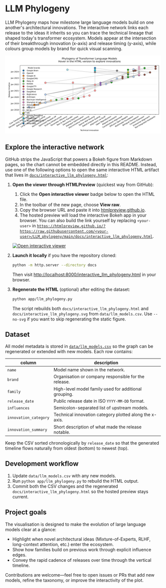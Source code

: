 # LLM Phylogeny

LLM Phylogeny maps how milestone large language models build on one another's
architectural innovations. The interactive network links each release to the
ideas it inherits so you can trace the technical lineage that shaped today's
transformer ecosystem. Models appear at the intersection of their
breakthrough innovation (x-axis) and release timing (y-axis), while colours
group models by brand for quick visual scanning.

![Static snapshot of the LLM phylogeny network](docs/interactive_llm_phylogeny.svg)

## Explore the interactive network

GitHub strips the JavaScript that powers a Bokeh figure from Markdown pages, so
the chart cannot be embedded directly in this README. Instead, use one of the
following options to open the same interactive HTML artifact that lives in
[`docs/interactive_llm_phylogeny.html`](docs/interactive_llm_phylogeny.html):

1. **Open the viewer through HTMLPreview** (quickest way from GitHub):
   1. Click the **Open interactive viewer** badge below to open the HTML file.
   2. In the toolbar of the new page, choose **View raw**.
   3. Copy the browser URL and paste it into [htmlpreview.github.io](https://htmlpreview.github.io/).
   4. The hosted preview will load the interactive Bokeh app in your browser.
      You can also build the link yourself by replacing `<your-user>` in
      [`https://htmlpreview.github.io/?https://raw.githubusercontent.com/<your-user>/LLM_phylogeny/main/docs/interactive_llm_phylogeny.html`](https://htmlpreview.github.io/?https://raw.githubusercontent.com/<your-user>/LLM_phylogeny/main/docs/interactive_llm_phylogeny.html).

   [![Open interactive viewer](https://img.shields.io/badge/Interactive%20network-Open%20HTML-blue)](docs/interactive_llm_phylogeny.html)

2. **Launch it locally** if you have the repository cloned:
   ```bash
   python -m http.server --directory docs
   ```
   Then visit [http://localhost:8000/interactive_llm_phylogeny.html](http://localhost:8000/interactive_llm_phylogeny.html) in your browser.

3. **Regenerate the HTML** (optional) after editing the dataset:
   ```bash
   python app/llm_phylogeny.py
   ```
   The script rebuilds both
   `docs/interactive_llm_phylogeny.html`
   and `docs/interactive_llm_phylogeny.svg` from `data/llm_models.csv`.
   Use `--no-svg` if you want to skip regenerating the static figure.

## Dataset

All model metadata is stored in [`data/llm_models.csv`](data/llm_models.csv) so
the graph can be regenerated or extended with new models. Each row contains:

| column | description |
| --- | --- |
| `name` | Model name shown in the network. |
| `brand` | Organisation or company responsible for the release. |
| `family` | High-level model family used for additional grouping. |
| `release_date` | Public release date in ISO `YYYY-MM-DD` format. |
| `influences` | Semicolon-separated list of upstream models. |
| `innovation_category` | Technical innovation category plotted along the x-axis. |
| `innovation_summary` | Short description of what made the release notable. |

Keep the CSV sorted chronologically by `release_date` so that the generated
timeline flows naturally from oldest (bottom) to newest (top).

## Development workflow

1. Update `data/llm_models.csv` with any new models.
2. Run `python app/llm_phylogeny.py` to rebuild the HTML output.
3. Commit both the CSV changes and the regenerated
   `docs/interactive_llm_phylogeny.html` so the hosted preview stays current.

## Project goals

The visualisation is designed to make the evolution of large language models
clear at a glance:

- Highlight when novel architectural ideas (Mixture-of-Experts, RLHF, long-context
  attention, etc.) enter the ecosystem.
- Show how families build on previous work through explicit influence edges.
- Convey the rapid cadence of releases over time through the vertical timeline.

Contributions are welcome—feel free to open issues or PRs that add new models,
refine the taxonomy, or improve the interactivity of the plot.
